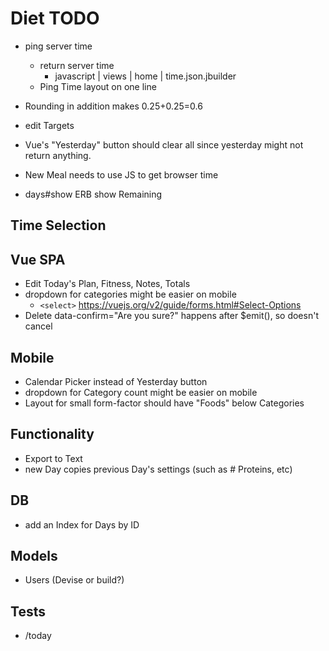 # Diet TODO

- ping server time
  - return server time
    - javascript | views | home | time.json.jbuilder
  - Ping Time layout on one line

- Rounding in addition makes 0.25+0.25=0.6
- edit Targets

- Vue's "Yesterday" button should clear all since yesterday might not return anything.
- New Meal needs to use JS to get browser time
- days#show ERB show Remaining

## Time Selection

## Vue SPA

- Edit Today's Plan, Fitness, Notes, Totals
- dropdown for categories might be easier on mobile
  -  `<select>` https://vuejs.org/v2/guide/forms.html#Select-Options
- Delete data-confirm="Are you sure?" happens after $emit(), so doesn't cancel

## Mobile

- Calendar Picker instead of Yesterday button
- dropdown for Category count might be easier on mobile
- Layout for small form-factor should have "Foods" below Categories

## Functionality

- Export to Text
- new Day copies previous Day's settings (such as # Proteins, etc)

## DB

- add an Index for Days by ID

## Models

- Users (Devise or build?)

## Tests

- /today
